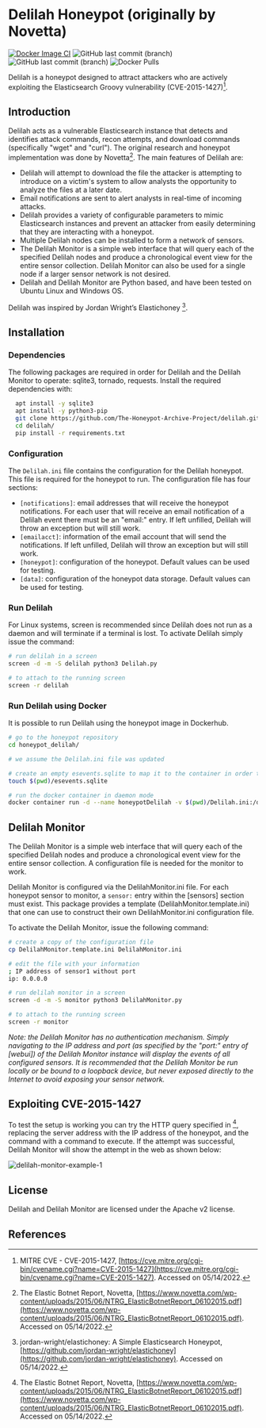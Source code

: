 # Delilah Honeypot (originally by Novetta)
[![Docker Image CI](https://github.com/The-Honeypot-Archive-Project/delilah/actions/workflows/docker-image.yml/badge.svg)](https://github.com/The-Honeypot-Archive-Project/delilah/actions/workflows/docker-image.yml)
![GitHub last commit (branch)](https://img.shields.io/github/last-commit/The-Honeypot-Archive-Project/delilah)
![GitHub last commit (branch)](https://img.shields.io/badge/python-3.8.10-brightgreen)
![Docker Pulls](https://img.shields.io/docker/pulls/nosqlpot/delilah?color=green)

Delilah is a honeypot designed to attract attackers who are actively exploiting the Elasticsearch Groovy vulnerability (CVE-2015-1427)[^1].

## Introduction

Delilah acts as a vulnerable Elasticsearch instance that detects and identifies attack commands, recon attempts, and download commands (specifically "wget" and "curl"). The original research and honeypot implementation was done by Novetta[^3]. The main features of Delilah are:
- Delilah will attempt to download the file the attacker is attempting to introduce on a victim's system to allow analysts the opportunity to analyze the files at a later date. 
- Email notifications are sent to alert analysts in real-time of incoming attacks.
- Delilah provides a variety of configurable parameters to mimic Elasticsearch instances and prevent an attacker from easily determining that they are interacting with a honeypot. 
- Multiple Delilah nodes can be installed to form a network of sensors.
- The Delilah Monitor is a simple web interface that will query each of the specified Delilah nodes and produce a chronological event view for the entire sensor collection. Delilah Monitor can also be used for a single node if a larger sensor network is not desired.
-  Delilah and Delilah Monitor are Python based, and have been tested on Ubuntu Linux and Windows OS.

Delilah was inspired by Jordan Wright’s Elastichoney [^2].

## Installation

### Dependencies

The following packages are required in order for Delilah and the Delilah Monitor to operate: sqlite3, tornado, requests. Install the required dependencies with:

```bash
  apt install -y sqlite3
  apt install -y python3-pip
  git clone https://github.com/The-Honeypot-Archive-Project/delilah.git
  cd delilah/
  pip install -r requirements.txt
```

### Configuration

The `Delilah.ini` file contains the configuration for the Delilah honeypot. This file is required for the honeypot to run. The configuration file has four sections:

- `[notifications]`: email addresses that will receive the honeypot notifications. For each user that will receive an email notification of a Delilah event there must be an "email:" entry. If left unfilled, Delilah will throw an exception but will still work.
- `[emailacct]`: information of the email account that will send the notifications. If left unfilled, Delilah will throw an exception but will still work.
- `[honeypot]`: configuration of the honeypot. Default values can be used for testing.
- `[data]`: configuration of the honeypot data storage. Default values can be used for testing.

### Run Delilah

For Linux systems, screen is recommended since Delilah does not run as a daemon and will terminate if a terminal is lost. To activate Delilah simply issue the command:

```bash
# run delilah in a screen
screen -d -m -S delilah python3 Delilah.py

# to attach to the running screen
screen -r delilah
```

### Run Delilah using Docker

It is possible to run Delilah using the honeypot image in Dockerhub. 

```bash
# go to the honeypot repository
cd honeypot_delilah/

# we assume the Delilah.ini file was updated

# create an empty esevents.sqlite to map it to the container in order to have persistent storage of the results
touch $(pwd)/esevents.sqlite

# run the docker container in daemon mode
docker container run -d --name honeypotDelilah -v $(pwd)/Delilah.ini:/delilah/Delilah.ini:ro -v $(pwd)/esevents.sqlite:/delilah/esevents.sqlite -p 9200:9200 thehoneypotarchiveproject/delilah:latest
```

## Delilah Monitor

The Delilah Monitor is a simple web interface that will query each of the specified Delilah nodes and produce a chronological event view for the entire sensor collection. A configuration file is needed for the monitor to work.


Delilah Monitor is configured via the DelilahMonitor.ini file. For each honeypot sensor to monitor, a `sensor:` entry within the [sensors] section must exist. This package provides a template (DelilahMonitor.template.ini) that one can use to construct their own DelilahMonitor.ini configuration file.


To activate the Delilah Monitor, issue the following command:

```bash
# create a copy of the configuration file
cp DelilahMonitor.template.ini DelilahMonitor.ini

# edit the file with your information
; IP address of sensor1 without port
ip: 0.0.0.0

# run delilah monitor in a screen
screen -d -m -S monitor python3 DelilahMonitor.py

# to attach to the running screen
screen -r monitor
```

*Note: the Delilah Monitor has no authentication mechanism. Simply navigating to the IP address and port (as specified by the "port:" entry of [webui]) of the Delilah Monitor instance will display the events of all configured sensors. It is recommended that the Delilah Monitor be run locally or be bound to a loopback device, but never exposed directly to the Internet to avoid exposing your sensor network.*

## Exploiting CVE-2015-1427

To test the setup is working you can try the HTTP query specified in [^3], replacing the server address with the IP address of the honeypot, and the command with a command to execute. If the attempt was successful, Delilah Monitor will show the attempt in the web as shown below:

![delilah-monitor-example-1](https://user-images.githubusercontent.com/2458879/168423981-6f4fa44e-1a11-4c73-b8be-43a9abbb4ab0.png)


## License

Delilah and Delilah Monitor are licensed under the Apache v2 license.

## References
[^1]: MITRE CVE - CVE-2015-1427, [https://cve.mitre.org/cgi-bin/cvename.cgi?name=CVE-2015-1427](https://cve.mitre.org/cgi-bin/cvename.cgi?name=CVE-2015-1427). Accessed on 05/14/2022.
[^2]: jordan-wright/elastichoney: A Simple Elasticsearch Honeypot, [https://github.com/jordan-wright/elastichoney](https://github.com/jordan-wright/elastichoney). Accessed on 05/14/2022.
[^3]: The Elastic Botnet Report, Novetta, [https://www.novetta.com/wp-content/uploads/2015/06/NTRG_ElasticBotnetReport_06102015.pdf](https://www.novetta.com/wp-content/uploads/2015/06/NTRG_ElasticBotnetReport_06102015.pdf). Accessed on 05/14/2022.
